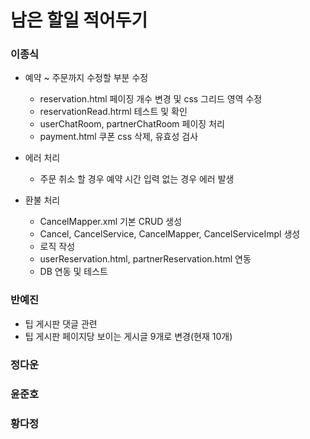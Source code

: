 # 남은 할일 적어두기

### 이종식
- 예약 ~ 주문까지 수정할 부분 수정
    - reservation.html 페이징 개수 변경 및 css 그리드 영역 수정
    - reservationRead.htrml 테스트 및 확인
    - userChatRoom, partnerChatRoom 페이징 처리
    - payment.html 쿠폰 css 삭제, 유효성 검사

- 에러 처리
    - 주문 취소 할 경우 예약 시간 입력 없는 경우 에러 발생

- 환불 처리
    - CancelMapper.xml 기본 CRUD 생성
    - Cancel, CancelService, CancelMapper, CancelServiceImpl 생성
    - 로직 작성
    - userReservation.html, partnerReservation.html 연동
    - DB 연동 및 테스트 

### 반예진
- 팁 게시판 댓글 관련
- 팁 게시판 페이지당 보이는 게시글 9개로 변경(현재 10개)

### 정다운


### 윤준호


### 황다정
